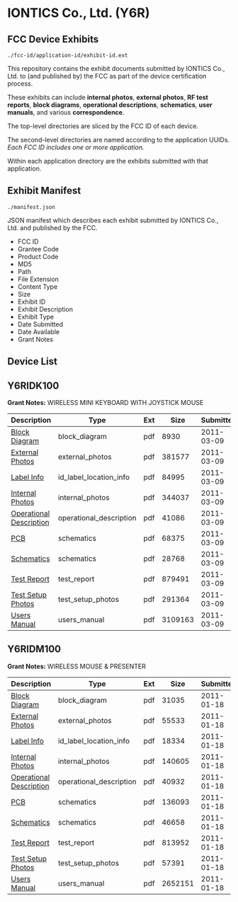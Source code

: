 # IONTICS Co., Ltd. (Y6R)
## FCC Device Exhibits

```
./fcc-id/application-id/exhibit-id.ext
```

This repository contains the exhibit documents submitted by IONTICS Co., Ltd. to (and published by) the FCC as part of the device certification process.

These exhibits can include **internal photos**, **external photos**, **RF test reports**, **block diagrams**, **operational descriptions**, **schematics**, **user manuals**, and various **correspondence**.

The top-level directories are sliced by the FCC ID of each device.

The second-level directories are named according to the application UUIDs. *Each FCC ID includes one or more application.*

Within each application directory are the exhibits submitted with that application. 

## Exhibit Manifest

```
./manifest.json
```

JSON manifest which describes each exhibit submitted by IONTICS Co., Ltd. and published by the FCC.

- FCC ID
- Grantee Code
- Product Code
- MD5
- Path
- File Extension
- Content Type
- Size
- Exhibit ID
- Exhibit Description
- Exhibit Type
- Date Submitted
- Date Available
- Grant Notes

## Device List
## Y6RIDK100
**Grant Notes:** WIRELESS MINI KEYBOARD WITH JOYSTICK MOUSE

| Description | Type | Ext | Size | Submitted | Available |
| ----------- | ---- | --- | ---- | --------- | --------- |
| [Block Diagram](Y6RIDK100/febd3d1320f30671bba0b59bdec106aa/1428550.pdf) | block_diagram | pdf | 8930 | 2011-03-09 | 2011-03-09 |
| [External Photos](Y6RIDK100/febd3d1320f30671bba0b59bdec106aa/1428552.pdf) | external_photos | pdf | 381577 | 2011-03-09 | 2011-03-09 |
| [Label Info](Y6RIDK100/febd3d1320f30671bba0b59bdec106aa/1428554.pdf) | id_label_location_info | pdf | 84995 | 2011-03-09 | 2011-03-09 |
| [Internal Photos](Y6RIDK100/febd3d1320f30671bba0b59bdec106aa/1428555.pdf) | internal_photos | pdf | 344037 | 2011-03-09 | 2011-03-09 |
| [Operational Description](Y6RIDK100/febd3d1320f30671bba0b59bdec106aa/1428551.pdf) | operational_description | pdf | 41086 | 2011-03-09 | 2011-03-09 |
| [PCB](Y6RIDK100/febd3d1320f30671bba0b59bdec106aa/1428557.pdf) | schematics | pdf | 68375 | 2011-03-09 | 2011-03-09 |
| [Schematics](Y6RIDK100/febd3d1320f30671bba0b59bdec106aa/1428558.pdf) | schematics | pdf | 28768 | 2011-03-09 | 2011-03-09 |
| [Test Report](Y6RIDK100/febd3d1320f30671bba0b59bdec106aa/1428553.pdf) | test_report | pdf | 879491 | 2011-03-09 | 2011-03-09 |
| [Test Setup Photos](Y6RIDK100/febd3d1320f30671bba0b59bdec106aa/1428559.pdf) | test_setup_photos | pdf | 291364 | 2011-03-09 | 2011-03-09 |
| [Users Manual](Y6RIDK100/febd3d1320f30671bba0b59bdec106aa/1428556.pdf) | users_manual | pdf | 3109163 | 2011-03-09 | 2011-03-09 |
## Y6RIDM100
**Grant Notes:** WIRELESS MOUSE & PRESENTER

| Description | Type | Ext | Size | Submitted | Available |
| ----------- | ---- | --- | ---- | --------- | --------- |
| [Block Diagram](Y6RIDM100/15d70e7191badb79c6002923ec4755bf/1406295.pdf) | block_diagram | pdf | 31035 | 2011-01-18 | 2011-01-18 |
| [External Photos](Y6RIDM100/15d70e7191badb79c6002923ec4755bf/1406297.pdf) | external_photos | pdf | 55533 | 2011-01-18 | 2011-01-18 |
| [Label Info](Y6RIDM100/15d70e7191badb79c6002923ec4755bf/1406298.pdf) | id_label_location_info | pdf | 18334 | 2011-01-18 | 2011-01-18 |
| [Internal Photos](Y6RIDM100/15d70e7191badb79c6002923ec4755bf/1406299.pdf) | internal_photos | pdf | 140605 | 2011-01-18 | 2011-01-18 |
| [Operational Description](Y6RIDM100/15d70e7191badb79c6002923ec4755bf/1406296.pdf) | operational_description | pdf | 40932 | 2011-01-18 | 2011-01-18 |
| [PCB](Y6RIDM100/15d70e7191badb79c6002923ec4755bf/1406301.pdf) | schematics | pdf | 136093 | 2011-01-18 | 2011-01-18 |
| [Schematics](Y6RIDM100/15d70e7191badb79c6002923ec4755bf/1406302.pdf) | schematics | pdf | 46658 | 2011-01-18 | 2011-01-18 |
| [Test Report](Y6RIDM100/15d70e7191badb79c6002923ec4755bf/1406304.pdf) | test_report | pdf | 813952 | 2011-01-18 | 2011-01-18 |
| [Test Setup Photos](Y6RIDM100/15d70e7191badb79c6002923ec4755bf/1406303.pdf) | test_setup_photos | pdf | 57391 | 2011-01-18 | 2011-01-18 |
| [Users Manual](Y6RIDM100/15d70e7191badb79c6002923ec4755bf/1406300.pdf) | users_manual | pdf | 2652151 | 2011-01-18 | 2011-01-18 |
